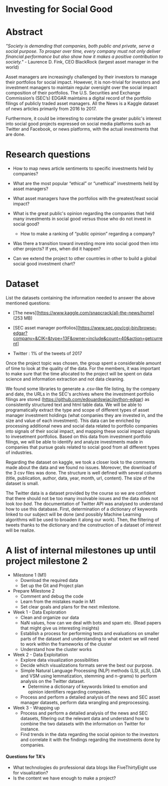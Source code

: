 # Investing for Social Good

# Abstract
*"Society is demanding that companies, both public and private, serve a social purpose. To prosper over time, every company must not only deliver financial performance but also show how it makes a positive contribution to society."* - Laurence D. Fink, CEO BlackRock (largest asset manager in the world)

Asset managers are increasingly challenged by their investors to manage their portfolios for social impact. However, it is non-trivial for investors and investment managers to maintain regular oversight over the social impact composition of their portfolios. The U.S. Securities and Exchange Commission’s (SEC’s) EDGAR maintains a digital record of the portfolio filings of publicly traded asset managers. All the News is a Kaggle dataset of news articles primarily from 2016 to 2017. 

Furthermore, it could be interesting to correlate the greater public's interest into social good projects expressed on social media platforms such as Twitter and Facebook, or news platforms, with the actual investments that are done. 

# Research questions
- How to map news article sentiments to specific investments held by companies?

- What are the most popular “ethical” or “unethical” investments held by asset managers?

- What asset managers have the portfolios with the greatest/least social impact?
- What is the great public's opinion regarding the companies that held many investments in social good versus those who do not invest in social good? 
  - How to make a ranking of “public opinion” regarding a company? 
- Was there a transition toward investing more into social good then into other projects? If yes, when did it happen? 
- Can we extend the project to other countries in other to build a global social good investment chart? 

# Dataset
List the datasets containing the information needed to answer the above mentioned questions: 

- [The news][https://www.kaggle.com/snapcrack/all-the-news/home] (253 MB)

- [SEC asset manager portfolios][https://www.sec.gov/cgi-bin/browse-edgar?company=&CIK=&type=13F&owner=include&count=40&action=getcurrent]
- Twitter : 1% of the tweets of 2017 

Once the project topic was chosen, the group spent a considerable amount of time to look at the quality of the data. For the members, it was important to make sure that the time allocated to the project will be spent on data science and information extraction and not data cleaning.

We found some libraries to generate a .csv-like file listing, by the company and date, the URLs in the SEC's archives where the investment portfolio filings are stored (https://github.com/edouardswiac/python-edgar) as consistently structured text and html table data. We will be able to programatically extract the type and scope of different types of asset manager investment holdings (what companies they are invested in, and the size and value of each investment). This data can be enriched by processing additional news and social data related to portfolio companies into signals of their social impact, and mapping these social impact signals to invesetment portfolios. Based on this data from investment portfolio filings, we will be able to identify and analyze investments made in companies that pursue goals related to social good from all different types of industries. 

Regarding the dataset on kaggle, we took a closer look to the comments made about the data and we found no issues. Moreover, the download of the 3 csv files was done. The structure is well defined with several columns (title, publication, author, data, year, month, url, content). The size of the dataset is small. 

The Twitter data is a dataset provided by the course so we are confident that there should not be too many insolvable issues and the data does not look *too bad*. The documentation of Twitter API was analysed to understand how to use this database. First, determination of a dictionary of keywords linked to our subject will be done (and possibly Machine Learning algorithms will be used to broaden it along our work). Then, the filtering of tweets thanks to the dictionary and the construction of a dataset of interest will be realize.

# A list of internal milestones up until project milestone 2
- Milestone 1 (M1) 
  - Download the required data
  - Set up the Git and Project plan
- Prepare Milestone 2 
  - Comment and debug the code
  - Learn from the mistakes made in M1
  - Set clear goals and plans for the next milestone.
- Week 1 - Data Exploration
  - Clean and organize our data
  - NaN values, how can we deal with bots and spam etc. (Read papers that might give us interesting insights)
  - Establish a process for performing tests and evaluations on smaller parts of the dataset and understanding to what extent we will need to work within the frameworks of the cluster
  - Understand how the cluster works
- Week 2 - Data Exploitation
  - Explore data visualization possibilities
  - Decide which visualizations formats serve the best our purpose.
  - Simple Natural Language Processing (NLP) methods (LSI, pLSI, LDA and VSM using lemmatization, stemming and n-grams) to perform analysis on the Twitter dataset.
    - Determine a dictionary of keywords linked to emotion and opinion identifiers regarding companies. 
  - Process and perform a detailed analysis of the news and SEC asset manager datasets, perform data wrangling and preprocessing.
- Week 3 - Wrapping up 
  - Process and perform a detailed analysis of the news and SEC datasets, filtering out the relevant data and understand how to combine the two datasets with the information on Twitter for instance.
  - Find trends in the data regarding the social opinion to the investors and correlate it with the findings regarding the investments done by companies. 


#### Questions for TA's

- What technologies do professional data blogs like FiveThirtyEight use for visualization?
- Is the content we have enough to make a project?

